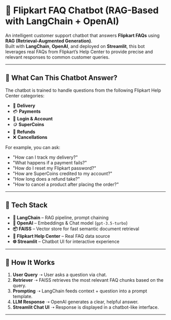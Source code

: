 # 🤖 Flipkart FAQ Chatbot (RAG-Based with LangChain + OpenAI)

An intelligent customer support chatbot that answers **Flipkart FAQs** using **RAG (Retrieval-Augmented Generation)**.  
Built with **LangChain**, **OpenAI**, and deployed on **Streamlit**, this bot leverages real FAQs from Flipkart’s Help Center to provide precise and relevant responses to common customer queries.

---

## 📌 What Can This Chatbot Answer?

The chatbot is trained to handle questions from the following Flipkart Help Center categories:

- 🚚 **Delivery**
- 💳 **Payments**
- 👤 **Login & Account**
- 🪙 **SuperCoins**
- 💸 **Refunds**
- ❌ **Cancellations**

For example, you can ask:

- "How can I track my delivery?"
- "What happens if a payment fails?"
- "How do I reset my Flipkart password?"
- "How are SuperCoins credited to my account?"
- "How long does a refund take?"
- "How to cancel a product after placing the order?"

---

## 🧠 Tech Stack

- **🦜 LangChain** – RAG pipeline, prompt chaining
- **🔮 OpenAI** – Embeddings & Chat model (`gpt-3.5-turbo`)
- **📦 FAISS** – Vector store for fast semantic document retrieval
- **📄 Flipkart Help Center** – Real FAQ data source
- **🌐 Streamlit** – Chatbot UI for interactive experience

---

## 🚀 How It Works

1. **User Query** ➝ User asks a question via chat.
2. **Retriever** ➝ FAISS retrieves the most relevant FAQ chunks based on the query.
3. **Prompting** ➝ LangChain feeds context + question into a prompt template.
4. **LLM Response** ➝ OpenAI generates a clear, helpful answer.
5. **Streamlit Chat UI** ➝ Response is displayed in a chatbot-like interface.

---
